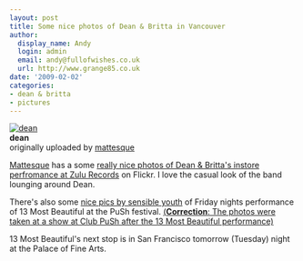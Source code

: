 ```yaml
---
layout: post
title: Some nice photos of Dean & Britta in Vancouver
author:
  display_name: Andy
  login: admin
  email: andy@fullofwishes.co.uk
  url: http://www.grange85.co.uk
date: '2009-02-02'
categories:
- dean & britta
- pictures
---
```

<div class="imagebox-a"><a href="http://www.flickr.com/photos/mattesque/3243305644/" title="Photo Sharing"><img src="https://farm4.static.flickr.com/3265/3243305644_85fc9f4aa2_m.jpg" alt="dean" /></a><br/><strong>dean</strong><br/>originally uploaded by <a href="http://www.flickr.com/people/mattesque/">mattesque</a></div>
<div>
<p><a href="http://www.flickr.com/photos/mattesque/">Mattesque</a> has a some <a href="http://www.flickr.com/photos/mattesque/3243305644/">really nice photos of Dean & Britta's instore perfromance at Zulu Records</a> on Flickr. I love the casual look of the band lounging around Dean.</p>
<p>There's also some <a href="http://www.flickr.com/photos/sensibleyouth/sets/72157613209023069/">nice pics by sensible youth</a> of Friday nights performance of 13 Most Beautiful at the PuSh festival. <ins datetime="2009-02-02T22:36:24+00:00">(<strong>Correction</strong>: The photos were taken at a show at Club PuSh after the 13 Most Beautiful performance)</ins>  </p>
<p>13 Most Beautiful's next stop is in San Francisco tomorrow (Tuesday) night at the Palace of Fine Arts.</p>
<p><br clear="right"/>
</div>
